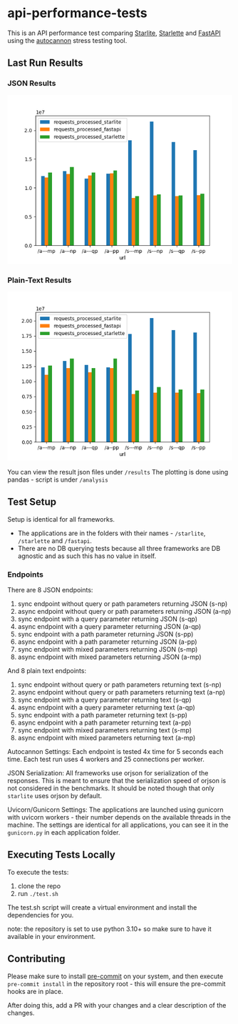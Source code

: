 # api-performance-tests

This is an API performance test comparing [Starlite](https://github.com/starlite-api/starlite), [Starlette](https://github.com/encode/starlette) and [FastAPI](https://github.com/tiangolo/fastapi) using
the [autocannon](https://github.com/mcollina/autocannon) stress testing tool.

## Last Run Results

### JSON Results

![JSON Results](result-json.png)

### Plain-Text Results

![Plain Text Results](result-plaintext.png)

You can view the result json files under `/results`
The plotting is done using pandas - script is under `/analysis`

## Test Setup

Setup is identical for all frameworks.

- The applications are in the folders with their names - `/starlite`, `/starlette` and `/fastapi`.
- There are no DB querying tests because all three frameworks are DB agnostic and as such this has no value in itself.

### Endpoints

There are 8 JSON endpoints:

1. sync endpoint without query or path parameters returning JSON (s-np)
2. async endpoint without query or path parameters returning JSON (a-np)
3. sync endpoint with a query parameter returning JSON (s-qp)
4. async endpoint with a query parameter returning JSON (a-qp)
5. sync endpoint with a path parameter returning JSON (s-pp)
6. async endpoint with a path parameter returning JSON (a-pp)
7. sync endpoint with mixed parameters returning JSON (s-mp)
8. async endpoint with mixed parameters returning JSON (a-mp)

And 8 plain text endpoints:

1. sync endpoint without query or path parameters returning text (s-np)
2. async endpoint without query or path parameters returning text (a-np)
3. sync endpoint with a query parameter returning text (s-qp)
4. async endpoint with a query parameter returning text (a-qp)
5. sync endpoint with a path parameter returning text (s-pp)
6. async endpoint with a path parameter returning text (a-pp)
7. sync endpoint with mixed parameters returning text (s-mp)
8. async endpoint with mixed parameters returning text (a-mp)

Autocannon Settings:
Each endpoint is tested 4x time for 5 seconds each time. Each test run uses 4 workers and 25 connections per worker.

JSON Serialization:
All frameworks use orjson for serialization of the responses. This is meant to ensure that the serialization speed of
orjson is not considered in the benchmarks. It should be noted though that only `starlite` uses orjson by default.

Uvicorn/Gunicorn Settings:
The applications are launched using gunicorn with uvicorn workers - their number depends on the available threads in the
machine. The settings are identical for all applications, you can see it in the `gunicorn.py` in each application
folder.

## Executing Tests Locally

To execute the tests:

1. clone the repo
2. run `./test.sh`

The test.sh script will create a virtual environment and install the dependencies for you.

note: the repository is set to use python 3.10+ so make sure to have it available in your environment.

## Contributing

Please make sure to install [pre-commit](https://pre-commit.com/) on your system, and then execute `pre-commit install`
in the repository root - this will ensure the pre-commit hooks are in place.

After doing this, add a PR with your changes and a clear description of the changes.
